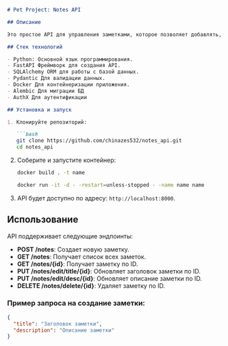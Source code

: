 ```markdown
# Pet Project: Notes API

## Описание

Это простое API для управления заметками, которое позволяет добавлять, редактировать и удалять заметки с заголовком и описанием. Проект построен с использованием Python, FastAPI, SQLAlchemy, Pydantic и Docker.

## Стек технологий

- Python: Основной язык программирования.
- FastAPI Фреймворк для создания API.
- SQLAlchemy ORM для работы с базой данных.
- Pydantic Для валидации данных.
- Docker Для контейнеризации приложения.
- Alembic Для миграции БД
- AuthX Для аутентификации

## Установка и запуск

1. Клонируйте репозиторий:

   ```bash
   git clone https://github.com/chinazes532/notes_api.git
   cd notes_api
   ```

2. Соберите и запустите контейнер:

   ```bash
   docker build . -t name

   docker run -it -d - -restart=unless-stopped - -name name name
   ```

3. API будет доступно по адресу: `http://localhost:8000`.

## Использование

API поддерживает следующие эндпоинты:

- **POST /notes**: Создает новую заметку.
- **GET /notes**: Получает список всех заметок.
- **GET /notes/{id}**: Получает заметку по ID.
- **PUT /notes/edit/title/{id}**: Обновляет заголовок заметки по ID.
- **PUT /notes/edit/desc/{id}**: Обновляет описание заметки по ID.
- **DELETE /notes/delete/{id}**: Удаляет заметку по ID.

### Пример запроса на создание заметки:

```json
{
  "title": "Заголовок заметки",
  "description": "Описание заметки"
}
```

